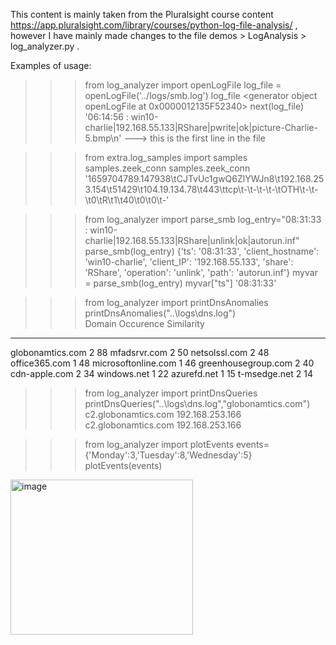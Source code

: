 This content is mainly taken from the Pluralsight course content https://app.pluralsight.com/library/courses/python-log-file-analysis/ , however I have mainly made changes to the file demos > LogAnalysis >  log_analyzer.py .

Examples of usage: 
>>> from log_analyzer import openLogFile
>>> log_file = openLogFile('../logs/smb.log')
>>> log_file
<generator object openLogFile at 0x0000012135F52340>
>>> next(log_file)
'06:14:56 : win10-charlie|192.168.55.133|RShare|pwrite|ok|picture-Charlie-5.bmp\n' ---> this is the first line in the file

>>> from extra.log_samples import samples
>>> samples.zeek_conn
>>> samples.zeek_conn 
'1659704789.147938\tCJTvUc1gwQ6ZlYWJn8\t192.168.253.154\t51429\t104.19.134.78\t443\ttcp\t-\t-\t-\t-\tOTH\t-\t-\t0\tR\t1\t40\t0\t0\t-'


>>> from log_analyzer import parse_smb
>>> log_entry="08:31:33 : win10-charlie|192.168.55.133|RShare|unlink|ok|autorun.inf"
>>> parse_smb(log_entry)
{'ts': '08:31:33', 'client_hostname': 'win10-charlie', 'client_IP': '192.168.55.133', 'share': 'RShare', 'operation': 'unlink', 'path': 'autorun.inf'}
>>> myvar = parse_smb(log_entry)
>>> myvar["ts"]
'08:31:33'


>>> from log_analyzer import printDnsAnomalies
>>> printDnsAnomalies("..\logs\dns.log")      
Domain                  Occurence               Similarity
--------------------------------------------------------------
globonamtics.com                           2                      88
mfadsrvr.com                               2                      50
netsolssl.com                              2                      48
office365.com                              1                      48
microsoftonline.com                        1                      46
greenhousegroup.com                        2                      40
cdn-apple.com                              2                      34
windows.net                                1                      22
azurefd.net                                1                      15
t-msedge.net                               2                      14


>>> from log_analyzer import printDnsQueries  
>>> printDnsQueries("..\logs\dns.log","globonamtics.com")
c2.globonamtics.com     192.168.253.166
c2.globonamtics.com     192.168.253.166


>>> from log_analyzer import plotEvents
>>> events={'Monday':3,'Tuesday':8,'Wednesday':5} 
>>> plotEvents(events)
<img width="292" height="248" alt="image" src="https://github.com/user-attachments/assets/a8bc511a-e940-459b-95f6-095bea7acd7c" />


